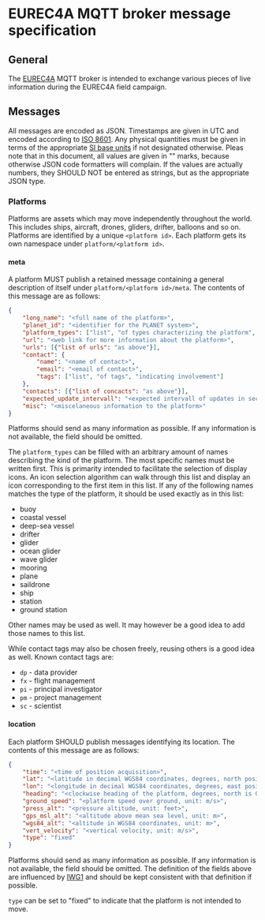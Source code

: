 # EUREC4A MQTT broker message specification

## General

The [EUREC4A](https://www.eurec4a.eu) MQTT broker is intended to exchange various pieces of live information during the EUREC4A field campaign.

## Messages
All messages are encoded as JSON. Timestamps are given in UTC and encoded according to [ISO 8601](https://en.wikipedia.org/wiki/ISO_8601). Any physical quantities must be given in terms of the appropriate [SI base units](https://en.wikipedia.org/wiki/SI_base_unit) if not designated otherwise.
Pleas note that in this document, all values are given in "" marks, because otherwise JSON code formatters will complain.
If the values are actually numbers, they SHOULD NOT be entered as strings, but as the appropriate JSON type.

### Platforms
Platforms are assets which may move independently throughout the world.
This includes ships, aircraft, drones, gliders, drifter, balloons and so on.
Platforms are identified by a unique `<platform id>`.
Each platform gets its own namespace under `platform/<platform id>`.

#### meta
A platform MUST publish a retained message containing a general description of itself under `platform/<platform id>/meta`.
The contents of this message are as follows:
```json
{
    "long_name": "<full name of the platform>",
    "planet_id": "<identifier for the PLANET system>",
    "platform_types": ["list", "of types characterizing the platform", "in decending oder of specificity"],
    "url": "<web link for more information about the platform>",
    "urls": [{"list of urls": "as above"}],
    "contact": {
        "name": "<name of contact>",
        "email": "<email of contact>",
        "tags": ["list", "of tags", "indicating involvement"]
    },
    "contacts": [{"list of concacts": "as above"}],
    "expected_update_intervall": "<expected intervall of updates in seconds>",
    "misc": "<miscelaneous information to the platform>"
}
```
Platforms should send as many information as possible.
If any information is not available, the field should be omitted.

The `platform_types` can be filled with an arbitrary amount of names describing the kind of the platform.
The most specific names must be written first. This is primarity intended to facilitate the selection of display icons. An icon selection algorithm can walk through this list and display an icon corresponding to the first item in this list.
If any of the following names matches the type of the platform, it should be used exactly as in this list:

* buoy
* coastal vessel
* deep-sea vessel
* drifter
* glider
* ocean glider
* wave glider
* mooring
* plane
* saildrone
* ship
* station
* ground station

Other names may be used as well.
It may however be a good idea to add those names to this list.

While contact tags may also be chosen freely, reusing others is a good idea as well.
Known contact tags are:

* `dp` - data provider
* `fx` - flight management
* `pi` - principal investigator
* `pm` - project management
* `sc` - scientist

#### location
Each platform SHOULD publish messages identifying its location.
The contents of this message are as follows:
```json
{
    "time": "<time of position acquisition>",
    "lat": "<latitude in decimal WGS84 coordinates, degrees, north positive>",
    "lon": "<longitude in decimal WGS84 coordinates, degrees, east positive>",
    "heading": "<clockwise heading of the platform, degrees, north is 0>",
    "ground_speed": "<platform speed over ground, unit: m/s>",
    "press_alt": "<pressure altitude, unit: feet>",
    "gps_msl_alt": "<altitude above mean sea level, unit: m>",
    "wgs84_alt": "<altitude in WGS84 coordinates, unit: m>",
    "vert_velocity": "<vertical velocity, unit: m/s>",
    "type": "fixed"
}
```
Platforms should send as many information as possible.
If any information is not available, the field should be omitted.
The definition of the fields above are influenced by [IWG1](https://archive.eol.ucar.edu/raf/Software/iwgadts/IWG1_Def.html) and should be kept consistent with that definition if possible.

`type` can be set to "fixed" to indicate that the platform is not intended to move.
